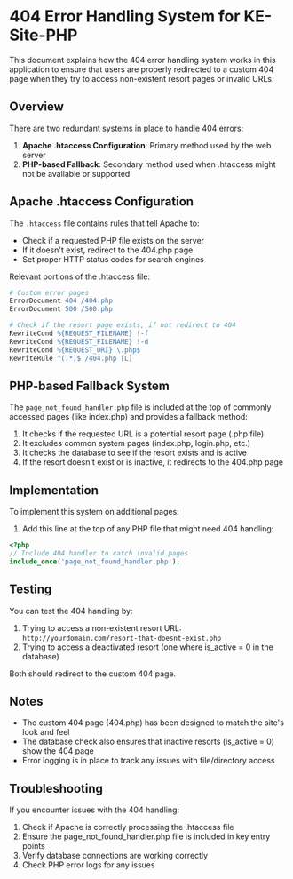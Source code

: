 # 404 Error Handling System for KE-Site-PHP

This document explains how the 404 error handling system works in this application to ensure that users are properly redirected to a custom 404 page when they try to access non-existent resort pages or invalid URLs.

## Overview

There are two redundant systems in place to handle 404 errors:

1. **Apache .htaccess Configuration**: Primary method used by the web server
2. **PHP-based Fallback**: Secondary method used when .htaccess might not be available or supported

## Apache .htaccess Configuration

The `.htaccess` file contains rules that tell Apache to:

- Check if a requested PHP file exists on the server
- If it doesn't exist, redirect to the 404.php page
- Set proper HTTP status codes for search engines

Relevant portions of the .htaccess file:

```apache
# Custom error pages
ErrorDocument 404 /404.php
ErrorDocument 500 /500.php

# Check if the resort page exists, if not redirect to 404
RewriteCond %{REQUEST_FILENAME} !-f
RewriteCond %{REQUEST_FILENAME} !-d
RewriteCond %{REQUEST_URI} \.php$
RewriteRule ^(.*)$ /404.php [L]
```

## PHP-based Fallback System

The `page_not_found_handler.php` file is included at the top of commonly accessed pages (like index.php) and provides a fallback method:

1. It checks if the requested URL is a potential resort page (.php file)
2. It excludes common system pages (index.php, login.php, etc.)
3. It checks the database to see if the resort exists and is active
4. If the resort doesn't exist or is inactive, it redirects to the 404.php page

## Implementation

To implement this system on additional pages:

1. Add this line at the top of any PHP file that might need 404 handling:

```php
<?php
// Include 404 handler to catch invalid pages
include_once('page_not_found_handler.php');
```

## Testing

You can test the 404 handling by:

1. Trying to access a non-existent resort URL: `http://yourdomain.com/resort-that-doesnt-exist.php`
2. Trying to access a deactivated resort (one where is_active = 0 in the database)

Both should redirect to the custom 404 page.

## Notes

- The custom 404 page (404.php) has been designed to match the site's look and feel
- The database check also ensures that inactive resorts (is_active = 0) show the 404 page
- Error logging is in place to track any issues with file/directory access

## Troubleshooting

If you encounter issues with the 404 handling:

1. Check if Apache is correctly processing the .htaccess file
2. Ensure the page_not_found_handler.php file is included in key entry points
3. Verify database connections are working correctly
4. Check PHP error logs for any issues 